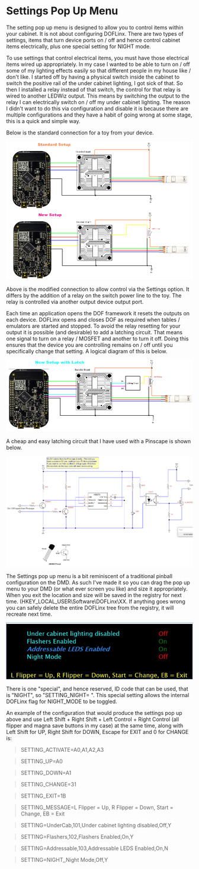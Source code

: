 # Settings Pop Up Menu

The setting pop up menu is designed to allow you to control items within
your cabinet. It is not about configuring DOFLinx. There are two types
of settings, items that turn device ports on / off and hence control
cabinet items electrically, plus one special setting for NIGHT mode.

To use settings that control electrical items, you must have those
electrical items wired up appropriately. In my case I wanted to be able
to turn on / off some of my lighting effects easily so that different
people in my house like / don't like. I started off by having a physical
switch inside the cabinet to switch the positive rail of the under
cabinet lighting, I got sick of that. So then I installed a relay
instead of that switch, the control for that relay is wired to another
LEDWiz output. This means by switching the output to the relay I can
electrically switch on / off my under cabinet lighting. The reason I
didn't want to do this via configuration and disable it is because there
are multiple configurations and they have a habit of going wrong at some
stage, this is a quick and simple way.

Below is the standard connection for a toy from your device.

![](../img/media/image21.png)

Above is the modified connection to allow control via the Settings
option. It differs by the addition of a relay on the switch power line
to the toy. The relay is controlled via another output device output
port.

Each time an application opens the DOF framework it resets the outputs
on each device. DOFLinx opens and closes DOF as required when tables /
emulators are started and stopped. To avoid the relay resetting for your
output it is possible (and desirable) to add a latching circuit. That
means one signal to turn on a relay / MOSFET and another to turn it off.
Doing this ensures that the device you are controlling remains on / off
until you specifically change that setting. A logical diagram of this is
below.

![](../img/media/image22.png)

A cheap and easy latching circuit that I have used with a Pinscape is
shown below.

![](../img/media/image23.png)

The Settings pop up menu is a bit reminiscent of a traditional pinball
configuration on the DMD. As such I've made it so you can drag the pop
up menu to your DMD (or what ever screen you like) and size it
appropriately. When you exit the location and size will be saved in the
registry for next time. (HKEY_LOCAL_USER\Software\DOFLinx\XX. If
anything goes wrong you can safely delete the entire DOFLinx tree from
the registry, it will recreate next time.

![](../img/media/image24.jpg)

There is one "special", and hence reserved, ID code that can be used,
that is "NIGHT", so "SETTING_NIGHT= ". This special setting allows the
internal DOFLinx flag for NIGHT_MODE to be toggled.

An example of the configuration that would produce the settings pop up
above and use Left Shift + Right Shift + Left Control + Right Control
(all flipper and magna save buttons in my case) at the same time, along
with Left Shift for UP, Right Shift for DOWN, Escape for EXIT and 0 for
CHANGE is:

> SETTING_ACTIVATE=A0,A1,A2,A3

> SETTING_UP=A0

> SETTING_DOWN=A1

> SETTING_CHANGE=31

> SETTING_EXIT=1B

> SETTING_MESSAGE=L Flipper = Up, R Flipper = Down, Start = Change, EB =
> Exit

> SETTING=UnderCab,101,Under cabinet lighting disabled,Off,Y

> SETTING=Flashers,102,Flashers Enabled,On,Y

> SETTING=Addressable,103,Addressable LEDS Enabled,On,N

> SETTING=NIGHT,,Night Mode,Off,Y